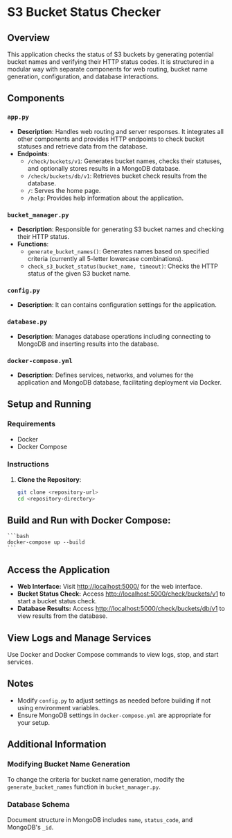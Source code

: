 # S3 Bucket Status Checker

## Overview
This application checks the status of S3 buckets by generating potential bucket names and verifying their HTTP status codes. It is structured in a modular way with separate components for web routing, bucket name generation, configuration, and database interactions.

## Components

### `app.py`
- **Description**: Handles web routing and server responses. It integrates all other components and provides HTTP endpoints to check bucket statuses and retrieve data from the database.
- **Endpoints**:
  - `/check/buckets/v1`: Generates bucket names, checks their statuses, and optionally stores results in a MongoDB database.
  - `/check/buckets/db/v1`: Retrieves bucket check results from the database.
  - `/`: Serves the home page.
  - `/help`: Provides help information about the application.

### `bucket_manager.py`
- **Description**: Responsible for generating S3 bucket names and checking their HTTP status.
- **Functions**:
  - `generate_bucket_names()`: Generates names based on specified criteria (currently all 5-letter lowercase combinations).
  - `check_s3_bucket_status(bucket_name, timeout)`: Checks the HTTP status of the given S3 bucket name.

### `config.py`
- **Description**: It can contains configuration settings for the application.

### `database.py`
- **Description**: Manages database operations including connecting to MongoDB and inserting results into the database.

### `docker-compose.yml`
- **Description**: Defines services, networks, and volumes for the application and MongoDB database, facilitating deployment via Docker.

## Setup and Running

### Requirements
- Docker
- Docker Compose

### Instructions
1. **Clone the Repository**:
   ```bash
   git clone <repository-url>
   cd <repository-directory>
    ```
## Build and Run with Docker Compose:

    ```bash
    docker-compose up --build
    ```

## Access the Application

- **Web Interface:** Visit [http://localhost:5000/](http://localhost:5000/) for the web interface.
- **Bucket Status Check:** Access [http://localhost:5000/check/buckets/v1](http://localhost:5000/check/buckets/v1) to start a bucket status check.
- **Database Results:** Access [http://localhost:5000/check/buckets/db/v1](http://localhost:5000/check/buckets/db/v1) to view results from the database.

## View Logs and Manage Services

Use Docker and Docker Compose commands to view logs, stop, and start services.

## Notes

- Modify `config.py` to adjust settings as needed before building if not using environment variables.
- Ensure MongoDB settings in `docker-compose.yml` are appropriate for your setup.

## Additional Information

### Modifying Bucket Name Generation

To change the criteria for bucket name generation, modify the `generate_bucket_names` function in `bucket_manager.py`.

### Database Schema

Document structure in MongoDB includes `name`, `status_code`, and MongoDB's `_id`.
